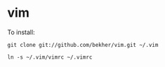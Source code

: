 # vim
To install:

`git clone git://github.com/bekher/vim.git ~/.vim`

`ln -s ~/.vim/vimrc ~/.vimrc`
